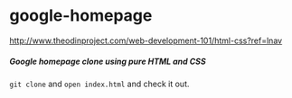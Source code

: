 # google-homepage
http://www.theodinproject.com/web-development-101/html-css?ref=lnav
##### Google homepage clone using pure HTML and CSS
`git clone` and `open index.html` and check it out.
